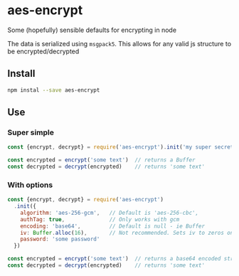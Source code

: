# aes-encrypt
Some (hopefully) sensible defaults for encrypting in node

The data is serialized using `msgpack5`. This allows for any valid js structure to be encrypted/decrypted

## Install
```bash
npm instal --save aes-encrypt
```

## Use

### Super simple
```javascript
const {encrypt, decrypt} = require('aes-encrypt').init('my super secret password')

const encrypted = encrypt('some text')  // returns a Buffer
const decrypted = decrypt(encrypted)    // returns 'some text'
```

### With options
```javascript
const {encrypt, decrypt} = require('aes-encrypt')
  .init({
    algorithm: 'aes-256-gcm',   // Default is 'aes-256-cbc',
    authTag: true,              // Only works with gcm
    encoding: 'base64',         // Default is null - ie Buffer
    iv: Buffer.alloc(16),       // Not recommended. Sets iv to zeros only. Other, not recommended value is false which removes iv all together
    password: 'some password'
  })

const encrypted = encrypt('some text')  // returns a base64 encoded string
const decrypted = decrypt(encrypted)    // returns 'some text'
```
